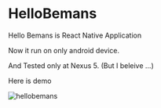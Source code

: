 # HelloBemans

Hello Bemans is React Native Application

Now it run on only android device.

And Tested only at Nexus 5. (But I beleive ...)

Here is demo

![hellobemans](https://cloud.githubusercontent.com/assets/15629104/13723235/00316786-e8a2-11e5-8db5-323630a226af.gif)
